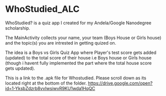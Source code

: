 # WhoStudied_ALC
WhoStudied? is a quiz app I created for my Andela/Google Nanodegree scholarship.

The MainActivity collects your name, your team (Boys House or Girls house) and the topic(s) you are intrested in getting quized on.

The idea is a Boys vs Girls Quiz App where Player's test score gets added (updated) to the total score of their house i.e Boys house or Girls house (though i havent fully implemented the part where the total house score gets updated).

This is a link to the .apk file for Whostudied. Please scroll down as its located right at the bottom of the folder. https://drive.google.com/open?id=1-YksbZdzrb8vvIwsiwvR9KU1wda1HqQC
